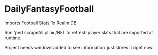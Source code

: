 # DailyFantasyFootball
Imports Football Stats To Realm DB 

Run 'perl scrapeAll.pl' in /NFL to refresh player stats that are imported at runtime.

Project needs windows added to see information, just stores it right now. 
